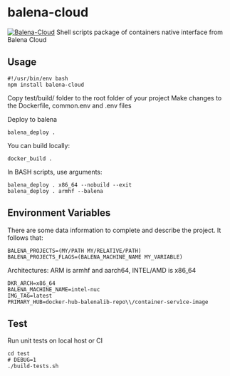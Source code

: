 # balena-cloud
[![Balena-Cloud](https://circleci.com/gh/b23prodtm/balena-cloud.svg?style=shield)](https://app.circleci.com/pipelines/github/b23prodtm/balena-cloud)
 Shell scripts package of containers native interface from Balena Cloud

## Usage
```Shell
#!/usr/bin/env bash
npm install balena-cloud
```
Copy test/build/ folder to the root folder of your project
Make changes to the Dockerfile, common.env and <arch>.env files

Deploy to balena

    balena_deploy .

You can build locally:

    docker_build .

In BASH scripts, use arguments:
```Console
balena_deploy . x86_64 --nobuild --exit
balena_deploy . armhf --balena
```
## Environment Variables
There are some data information to complete and describe the project.
It follows that:
```common.env
BALENA_PROJECTS=(MY/PATH MY/RELATIVE/PATH)
BALENA_PROJECTS_FLAGS=(BALENA_MACHINE_NAME MY_VARIABLE)
```
Architectures: ARM is armhf and aarch64, INTEL/AMD is x86_64
```x86_64.env
DKR_ARCH=x86_64
BALENA_MACHINE_NAME=intel-nuc
IMG_TAG=latest
PRIMARY_HUB=docker-hub-balenalib-repo\\/container-servìce-image
```
## Test
Run unit tests on local host or CI

    cd test
    # DEBUG=1
    ./build-tests.sh
